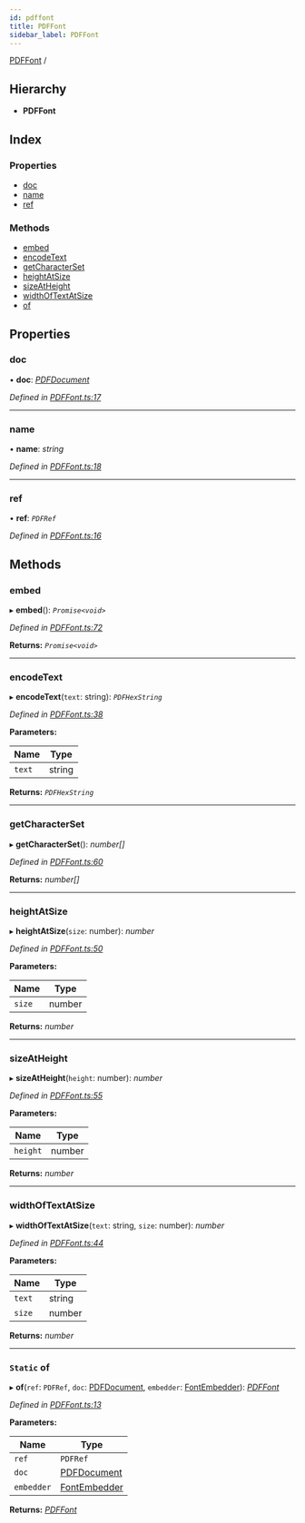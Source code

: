 ```yaml
---
id: pdffont
title: PDFFont
sidebar_label: PDFFont
---
```


[PDFFont](pdffont.md) /

## Hierarchy

* **PDFFont**

## Index

### Properties

* [doc](pdffont.md#doc)
* [name](pdffont.md#name)
* [ref](pdffont.md#ref)

### Methods

* [embed](pdffont.md#embed)
* [encodeText](pdffont.md#encodetext)
* [getCharacterSet](pdffont.md#getcharacterset)
* [heightAtSize](pdffont.md#heightatsize)
* [sizeAtHeight](pdffont.md#sizeatheight)
* [widthOfTextAtSize](pdffont.md#widthoftextatsize)
* [of](pdffont.md#static-of)

## Properties

###  doc

• **doc**: *[PDFDocument](pdfdocument.md)*

*Defined in [PDFFont.ts:17](https://github.com/Hopding/pdf-lib/blob/57dc8a4/src/api/PDFFont.ts#L17)*

___

###  name

• **name**: *string*

*Defined in [PDFFont.ts:18](https://github.com/Hopding/pdf-lib/blob/57dc8a4/src/api/PDFFont.ts#L18)*

___

###  ref

• **ref**: *`PDFRef`*

*Defined in [PDFFont.ts:16](https://github.com/Hopding/pdf-lib/blob/57dc8a4/src/api/PDFFont.ts#L16)*

## Methods

###  embed

▸ **embed**(): *`Promise<void>`*

*Defined in [PDFFont.ts:72](https://github.com/Hopding/pdf-lib/blob/57dc8a4/src/api/PDFFont.ts#L72)*

**Returns:** *`Promise<void>`*

___

###  encodeText

▸ **encodeText**(`text`: string): *`PDFHexString`*

*Defined in [PDFFont.ts:38](https://github.com/Hopding/pdf-lib/blob/57dc8a4/src/api/PDFFont.ts#L38)*

**Parameters:**

Name | Type |
------ | ------ |
`text` | string |

**Returns:** *`PDFHexString`*

___

###  getCharacterSet

▸ **getCharacterSet**(): *number[]*

*Defined in [PDFFont.ts:60](https://github.com/Hopding/pdf-lib/blob/57dc8a4/src/api/PDFFont.ts#L60)*

**Returns:** *number[]*

___

###  heightAtSize

▸ **heightAtSize**(`size`: number): *number*

*Defined in [PDFFont.ts:50](https://github.com/Hopding/pdf-lib/blob/57dc8a4/src/api/PDFFont.ts#L50)*

**Parameters:**

Name | Type |
------ | ------ |
`size` | number |

**Returns:** *number*

___

###  sizeAtHeight

▸ **sizeAtHeight**(`height`: number): *number*

*Defined in [PDFFont.ts:55](https://github.com/Hopding/pdf-lib/blob/57dc8a4/src/api/PDFFont.ts#L55)*

**Parameters:**

Name | Type |
------ | ------ |
`height` | number |

**Returns:** *number*

___

###  widthOfTextAtSize

▸ **widthOfTextAtSize**(`text`: string, `size`: number): *number*

*Defined in [PDFFont.ts:44](https://github.com/Hopding/pdf-lib/blob/57dc8a4/src/api/PDFFont.ts#L44)*

**Parameters:**

Name | Type |
------ | ------ |
`text` | string |
`size` | number |

**Returns:** *number*

___

### `Static` of

▸ **of**(`ref`: `PDFRef`, `doc`: [PDFDocument](pdfdocument.md), `embedder`: [FontEmbedder](../index.md#fontembedder)): *[PDFFont](pdffont.md)*

*Defined in [PDFFont.ts:13](https://github.com/Hopding/pdf-lib/blob/57dc8a4/src/api/PDFFont.ts#L13)*

**Parameters:**

Name | Type |
------ | ------ |
`ref` | `PDFRef` |
`doc` | [PDFDocument](pdfdocument.md) |
`embedder` | [FontEmbedder](../index.md#fontembedder) |

**Returns:** *[PDFFont](pdffont.md)*